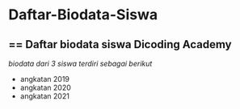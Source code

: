 # Daftar-Biodata-Siswa
==
Daftar biodata siswa Dicoding Academy
--
*biodata dari 3 siswa terdiri sebagai berikut*
- angkatan 2019
- angkatan 2020
- angkatan 2021
